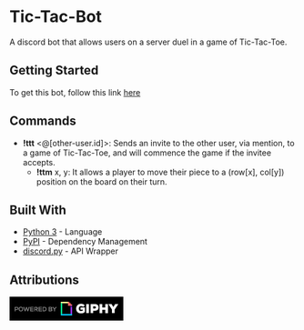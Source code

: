 # Tic-Tac-Bot

A discord bot that allows users on a server duel in a game of Tic-Tac-Toe.

## Getting Started

To get this bot, follow this link [here](https://discord.com/api/oauth2/authorize?client_id=714273310208294994&permissions=67584&scope=bot)

## Commands

* **!ttt** <@[other-user.id]>: Sends an invite to the other user, via mention, to a game of Tic-Tac-Toe, and will commence the game if the invitee accepts.
    * **!ttm** x, y: It allows a player to move their piece to a (row[x], col[y]) position on the board on their turn.

## Built With

* [Python 3](https://docs.python.org/3/) - Language
* [PyPI](https://pypi.org/) - Dependency Management
* [discord.py](https://github.com/Rapptz/discord.py) - API Wrapper

## Attributions
![giphy attribution mark](https://github.com/Esquared722/Tic-Tac-Bot/raw/master/raw-assets/readme/PoweredBy_200px-White_HorizLogo.png)
